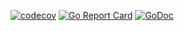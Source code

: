 [![codecov](https://codecov.io/gh/nekr0z/changelog/branch/master/graph/badge.svg)](https://codecov.io/gh/nekr0z/changelog) [![Go Report Card](https://goreportcard.com/badge/evgenykuznetsov.org/go/changelog)](https://goreportcard.com/report/evgenykuznetsov.org/go/changelog) [![GoDoc](https://godocs.io/evgenykuznetsov.org/go/changelog?status.svg)](http://godocs.io/evgenykuznetsov.org/go/changelog)
